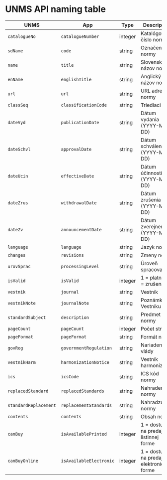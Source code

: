UNMS API naming table
==========================

| UNMS                  | App                     | Type    | Description                                  |
|-----------------------|-------------------------|---------|----------------------------------------------|
| `catalogueNo`         | `catalogueNumber`       | integer | Katalógové číslo normy                       |
| `sdName`              | `code`                  | string  | Označenie normy                              |
| `name`                | `title`                 | string  | Slovenský názov normy                        |
| `enName`              | `englishTitle`          | string  | Anglický názov normy                         |
| `url`                 | `url`                   | string  | URL adresa normy                             |
| `classSeq`            | `classificationCode`    | string  | Triediaci znak                               |
| `dateVyd`             | `publicationDate`       | string  | Dátum vydania (YYYY-MM-DD)                   |
| `dateSchvl`           | `approvalDate`          | string  | Dátum schválenia (YYYY-MM-DD)                |
| `dateUcin`            | `effectiveDate`         | string  | Dátum účinnosti (YYYY-MM-DD)                 |
| `dateZrus`            | `withdrawalDate`        | string  | Dátum zrušenia (YYYY-MM-DD)                  |
| `dateZv`              | `announcementDate`      | string  | Dátum zverejnenia (YYYY-MM-DD)               |
| `language`            | `language`              | string  | Jazyk normy                                  |
| `changes`             | `revisions`             | string  | Zmeny normy                                  |
| `urovSprac`           | `processingLevel`       | string  | Úroveň spracovania                           |
| `isValid`             | `isValid`               | integer | 1 = platná, 0 = zrušená                      |
| `vestnik`             | `journal`               | string  | Vestník                                      |
| `vestnikNote`         | `journalNote`           | string  | Poznámka vo Vestníku                         |
| `standardSubject`     | `description`           | string  | Predmet normy                                |
| `pageCount`           | `pageCount`             | integer | Počet strán                                  |
| `pageFormat`          | `pageFormat`            | string  | Formát normy                                 |
| `govReg`              | `governmentRegulation`  | string  | Nariadenie vlády                             |
| `vestnikHarm`         | `harmonizationNotice`   | string  | Vestník harmonizácie                         |
| `ics`                 | `icsCode`               | string  | ICS kód normy                                |
| `replacedStandard`    | `replacedStandards`     | string  | Nahradené normy                              |
| `standardReplacement` | `replacementStandards`  | string  | Nahradzujúce normy                           |
| `contents`            | `contents`              | string  | Obsah normy                                  |
| `canBuy`              | `isAvailablePrinted`    | integer | 1 = dostupná na predaj v listinnej forme     |
| `canBuyOnline`        | `isAvailableElectronic` | integer | 1 = dostupná na predaj v elektronickej forme |

